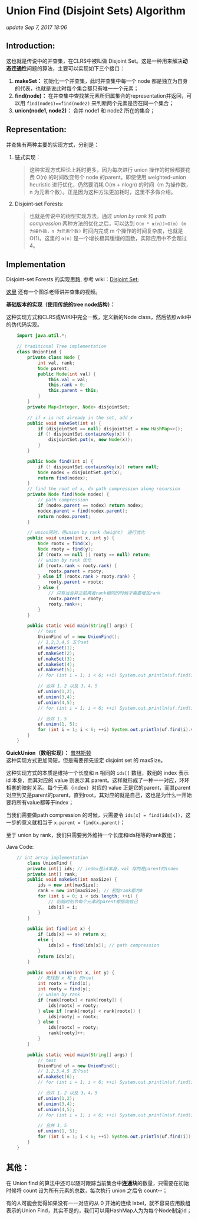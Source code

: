 # Union Find \(Disjoint Sets\) Algorithm

_update Sep 7, 2017 18:06_

## Introduction:

这也就是传说中的并查集，在CLRS中被叫做 Disjoint Set。这是一种用来解决**动态连通性**问题的算法，主要可以实现如下三个接口：

1. **makeSet：**  初始化一个并查集，此时并查集中每一个 node 都是独立为自身的代表，也就是说此时每个集合都只有唯一一个元素；
2. **find\(node\)：**  在并查集中查找某元素所归属集合的representation并返回，可以用 `find(node1)==find(node2)` 来判断两个元素是否在同一个集合；
3. **union\(node1, node2\)：**  合并 node1 和 node2 所在的集合；

## Representation:

并查集有两种主要的实现方式，分别是：

1. 链式实现：

   > 这种实现方式理论上耗时更多，因为每次进行 union 操作的时候都要花费 O\(n\) 的时间改变每个 node 的parent。即使使用 weighted-union heuristic 进行优化，仍然要消耗 O\(m + nlogn\) 的时间（m 为操作数，n 为元素个数）。正是因为这种方法更加耗时，这里不多做介绍。

2. Disjoint-set Forests:

   > 也就是传说中的树型实现方法。通过 _union by rank_ 和 _path compression_ 两种方法的优化之后，可以达到 `O(m * α(n))≈O(m) (m 为操作数，n 为元素个数)` 时间内完成 m 个操作的时间复杂度，也就是 O\(1\)。这里的 `α(n)` 是一个增长极其缓慢的函数，实际应用中不会超过 4。

## Implementation

Disjoint-set Forests 的实现思路, 参考 wiki：[Disjoint Set](https://en.wikipedia.org/wiki/Disjoint-set_data_structure);

[这里](https://www.youtube.com/watch?v=ID00PMy0-vE) 还有一个图杀老师讲并查集的视频。

**基础版本的实现（使用传统的tree node结构）：**

这种实现方式和CLRS或WIKI中完全一致，定义新的Node class，然后依照wiki中的伪代码实现。

```java
    import java.util.*;

    // traditional Tree implementation
    class UnionFind {
        private class Node {
            int val, rank;
            Node parent;
            public Node(int val) {
                this.val = val;
                this.rank = 0;
                this.parent = this;
            }
        }
        private Map<Integer, Node> disjointSet;

        // if x is not already in the set, add x
        public void makeSet(int x) {
            if (disjointSet == null) disjointSet = new HashMap<>();
            if (! disjointSet.containsKey(x)) {
                disjointSet.put(x, new Node(x));
            }
        }

        public Node find(int x) {
            if (! disjointSet.containsKey(x)) return null;
            Node nodex = disjointSet.get(x);
            return find(nodex);
        }
        // find the root of x, do path compression along recursion
        private Node find(Node nodex) {
            // path compression
            if (nodex.parent == nodex) return nodex;
            nodex.parent = find(nodex.parent);
            return nodex.parent;
        }

        // union同时，用union by rank（height） 进行优化
        public void union(int x, int y) {
            Node rootx = find(x);
            Node rooty = find(y);
            if (rootx == null || rooty == null) return;
            // union by rank 优化
            if (rootx.rank < rooty.rank) {
                rootx.parent = rooty;
            } else if (rootx.rank > rooty.rank) {
                rooty.parent = rootx;
            } else {
                // 只有当合并之前两者rank相同的时候才需要增加rank
                rootx.parent = rooty;
                rooty.rank++;
            }
        }

        public static void main(String[] args) {
            // test
            UnionFind uf = new UnionFind();
            // 1,2,3,4,5 五个set
            uf.makeSet(1);
            uf.makeSet(2);
            uf.makeSet(3);
            uf.makeSet(4);
            uf.makeSet(5);
            // for (int i = 1; i < 6; ++i) System.out.println(uf.find(i).val);

            // 合并 1，2 以及 3，4，5
            uf.union(1,2);
            uf.union(3,4);
            uf.union(4,5);
            // for (int i = 1; i < 6; ++i) System.out.println(uf.find(i).val);

            // 合并 1，5
            uf.union(1, 5);
            for (int i = 1; i < 6; ++i) System.out.println(uf.find(i).val);
        }
    }
```

**QuickUnion（数组实现）：** [普林斯顿](http://algs4.cs.princeton.edu/15uf/)  
这种实现方式更加简短，但是需要预先设定 disjoint set 的 maxSize。

这种实现方式的本质是维持一个长度和 n 相同的 `ids[]` 数组，数组的 index 表示 id 本身，而其对应的 value 则表示其 parent。这样就形成了一种一一对应，环环相套的映射关系。每个元素（index）对应的 value 正是它的parent，而其parent对应到又是parent的parent，直到root，其对应的就是自己，这也是为什么一开始要将所有value都等于index；

当我们需要做path compression 的时候，只需要令 `ids[x] = find(ids[x])`，这一步的意义就相当于 `x.parent = find(x.parent)`；

至于 union by rank，我们只需要另外维持一个长度和ids相等的rank数组；

Java Code:

```java
    // int array implementation
        class UnionFind {
        private int[] ids; // index是id本身，val 存的是parent的index
        private int[] rank;
        public void makeSet(int maxSize) {
            ids = new int[maxSize];
            rank = new int[maxSize]; // 初始rank都为0
            for (int i = 0; i < ids.length; ++i) {
                // 初始时刻令每个元素的parent都指向自己
                ids[i] = i;
            }
        }

        public int find(int x) {
            if (ids[x] == x) return x;
            else {
                ids[x] = find(ids[x]); // path compression
            }
            return ids[x];
        }

        public void union(int x, int y) {
            // 先找到 x 和 y 的root
            int rootx = find(x);
            int rooty = find(y);
            // union by rank
            if (rank[rootx] < rank[rooty]) {
                ids[rootx] = rooty;
            } else if (rank[rooty] < rank[rootx]) {
                ids[rooty] = rootx;
            } else {
                ids[rootx] = rooty;
                rank[rooty]++;
            }
        }

        public static void main(String[] args) {
            // test
            UnionFind uf = new UnionFind();
            // 1,2,3,4,5 五个set
            uf.makeSet(6);
            // for (int i = 1; i < 6; ++i) System.out.println(uf.find(i));

            // 合并 1，2 以及 3，4，5
            uf.union(1,2);
            uf.union(3,4);
            uf.union(4,5);
            // for (int i = 1; i < 6; ++i) System.out.println(uf.find(i));

            // 合并 1，5
            uf.union(1, 5);
            for (int i = 1; i < 6; ++i) System.out.println(uf.find(i));
        }
    }
```

## 其他：

在 Union find 的算法中还可以随时跟踪当前集合中**连通块**的数量，只需要在初始时候将 count 设为所有元素的总数，每次执行 union 之后令 count--；

有的人可能会觉得如果没有一一对应的从 0 开始的连续 label，就不容易应用数组表示的Union Find，其实不是的，我们可以用HashMap人为为每个Node制定id；

